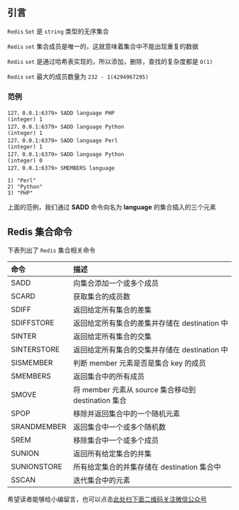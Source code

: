 ## 引言
`Redis` `Set` 是 `string` 类型的无序集合

`Redis` `set` 集合成员是唯一的，这就意味着集合中不能出现重复的数据

`Redis` `set` 是通过哈希表实现的，所以添加，删除，查找的复杂度都是 `O(1)`

`Redis` `set` 最大的成员数量为 `232 - 1(4294967295)`

### 范例 ###

```
127、0.0.1:6379> SADD language PHP
(integer) 1
127、0.0.1:6379> SADD language Python
(integer) 1
127、0.0.1:6379> SADD language Perl
(integer) 1
127、0.0.1:6379> SADD language Python
(integer) 0
127、0.0.1:6379> SMEMBERS language

1) "Perl"
2) "Python"
3) "PHP"
```

上面的范例，我们通过 **SADD** 命令向名为 **language** 的集合插入的三个元素

## Redis 集合命令 ##

下表列出了 `Redis` 集合相关命令

<table> 
 <thead> 
  <tr> 
   <th align="left">命令</th> 
   <th align="left">描述</th> 
  </tr> 
 </thead> 
 <tbody> 
  <tr> 
   <td align="left"><a rel="nofollow">SADD</a></td> 
   <td align="left">向集合添加一个或多个成员</td> 
  </tr> 
  <tr> 
   <td align="left"><a rel="nofollow">SCARD</a></td> 
   <td align="left">获取集合的成员数</td> 
  </tr> 
  <tr> 
   <td align="left"><a rel="nofollow">SDIFF</a></td> 
   <td align="left">返回给定所有集合的差集</td> 
  </tr> 
  <tr> 
   <td align="left"><a rel="nofollow">SDIFFSTORE</a></td> 
   <td align="left">返回给定所有集合的差集并存储在 destination 中</td> 
  </tr> 
  <tr> 
   <td align="left"><a rel="nofollow">SINTER</a></td> 
   <td align="left">返回给定所有集合的交集</td> 
  </tr> 
  <tr> 
   <td align="left"><a rel="nofollow">SINTERSTORE</a></td> 
   <td align="left">返回给定所有集合的交集并存储在 destination 中</td> 
  </tr> 
  <tr> 
   <td align="left"><a rel="nofollow">SISMEMBER</a></td> 
   <td align="left">判断 member 元素是否是集合 key 的成员</td> 
  </tr> 
  <tr> 
   <td align="left"><a rel="nofollow">SMEMBERS</a></td> 
   <td align="left">返回集合中的所有成员</td> 
  </tr> 
  <tr> 
   <td align="left"><a rel="nofollow">SMOVE</a></td> 
   <td align="left">将 member 元素从 source 集合移动到 destination 集合</td> 
  </tr> 
  <tr> 
   <td align="left"><a rel="nofollow">SPOP</a></td> 
   <td align="left">移除并返回集合中的一个随机元素</td> 
  </tr> 
  <tr> 
   <td align="left"><a rel="nofollow">SRANDMEMBER</a></td> 
   <td align="left">返回集合中一个或多个随机数</td> 
  </tr> 
  <tr> 
   <td align="left"><a rel="nofollow">SREM</a></td> 
   <td align="left">移除集合中一个或多个成员</td> 
  </tr> 
  <tr> 
   <td align="left"><a rel="nofollow">SUNION</a></td> 
   <td align="left">返回所有给定集合的并集</td> 
  </tr> 
  <tr> 
   <td align="left"><a rel="nofollow">SUNIONSTORE</a></td> 
   <td align="left">所有给定集合的并集存储在 destination 集合中</td> 
  </tr> 
  <tr> 
   <td align="left"><a rel="nofollow">SSCAN</a></td> 
   <td align="left">迭代集合中的元素</td> 
  </tr> 
 </tbody> 
</table>


希望读者能够给小编留言，也可以点击[此处扫下面二维码关注微信公众号](https://www.ycbbs.vip/?p=28 "此处扫下面二维码关注微信公众号")